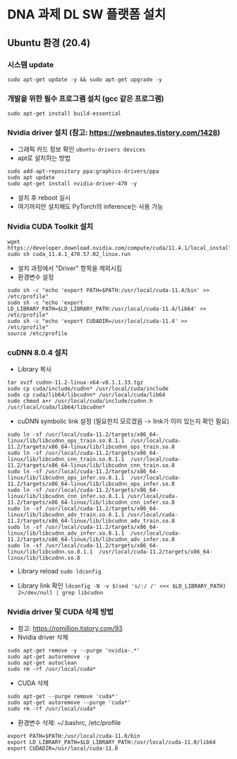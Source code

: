 # DNA 과제 DL SW 플랫폼 설치

## Ubuntu 환경 (20.4)
### 시스템 update
`sudo apt-get update -y && sudo apt-get upgrade -y`

### 개발을 위한 필수 프로그램 설치 (gcc 같은 프로그램)
`sudo apt-get install build-essential`

### Nvidia driver 설치 (참고: https://webnautes.tistory.com/1428)
* 그래픽 카드 정보 확인
`ubuntu-drivers devices`
* apt로 설치하는 방법
```
sudo add-apt-repository ppa:graphics-drivers/ppa
sudo apt update
sudo apt-get install nvidia-driver-470 -y
```
* 설치 후 reboot 실시
* 여기까지만 설치해도 PyTorch의 inference는 사용 가능

### Nvidia CUDA Toolkit 설치
```
wget https://developer.download.nvidia.com/compute/cuda/11.4.1/local_installers/cuda_11.4.1_470.57.02_linux.run
sudo sh cuda_11.4.1_470.57.02_linux.run
```
* 설치 과정에서 "Driver" 항목을 제외시킴
* 환경변수 설정
```
sudo sh -c "echo 'export PATH=$PATH:/usr/local/cuda-11.4/bin' >> /etc/profile"
sudo sh -c "echo 'export LD_LIBRARY_PATH=$LD_LIBRARY_PATH:/usr/local/cuda-11.4/lib64' >> /etc/profile"
sudo sh -c "echo 'export CUDADIR=/usr/local/cuda-11.4' >> /etc/profile"
source /etc/profile
```

### cuDNN 8.0.4 설치
* Library 복사
```
tar xvzf cudnn-11.2-linux-x64-v8.1.1.33.tgz
sudo cp cuda/include/cudnn* /usr/local/cuda/include
sudo cp cuda/lib64/libcudnn* /usr/local/cuda/lib64
sudo chmod a+r /usr/local/cuda/include/cudnn.h /usr/local/cuda/lib64/libcudnn*
```

* cuDNN symbolic link 설정 (필요한지 모르겠음 -> link가 이미 있는지 확인 필요)
```
sudo ln -sf /usr/local/cuda-11.2/targets/x86_64-linux/lib/libcudnn_ops_train.so.8.1.1  /usr/local/cuda-11.2/targets/x86_64-linux/lib/libcudnn_ops_train.so.8
sudo ln -sf /usr/local/cuda-11.2/targets/x86_64-linux/lib/libcudnn_cnn_train.so.8.1.1  /usr/local/cuda-11.2/targets/x86_64-linux/lib/libcudnn_cnn_train.so.8
sudo ln -sf /usr/local/cuda-11.2/targets/x86_64-linux/lib/libcudnn_ops_infer.so.8.1.1  /usr/local/cuda-11.2/targets/x86_64-linux/lib/libcudnn_ops_infer.so.8
sudo ln -sf /usr/local/cuda-11.2/targets/x86_64-linux/lib/libcudnn_cnn_infer.so.8.1.1 /usr/local/cuda-11.2/targets/x86_64-linux/lib/libcudnn_cnn_infer.so.8
sudo ln -sf /usr/local/cuda-11.2/targets/x86_64-linux/lib/libcudnn_adv_train.so.8.1.1 /usr/local/cuda-11.2/targets/x86_64-linux/lib/libcudnn_adv_train.so.8
sudo ln -sf /usr/local/cuda-11.2/targets/x86_64-linux/lib/libcudnn_adv_infer.so.8.1.1  /usr/local/cuda-11.2/targets/x86_64-linux/lib/libcudnn_adv_infer.so.8
sudo ln -sf /usr/local/cuda-11.2/targets/x86_64-linux/lib/libcudnn.so.8.1.1  /usr/local/cuda-11.2/targets/x86_64-linux/lib/libcudnn.so.8
```

* Library reload
`sudo ldconfig`

* Library link 확인
`ldconfig -N -v $(sed 's/:/ /' <<< $LD_LIBRARY_PATH) 2>/dev/null | grep libcudnn`

### Nvidia driver 및 CUDA 삭제 방법
* 참고: https://romillion.tistory.com/93
* Nvidia driver 삭제
```
sudo apt-get remove -y --purge 'nvidia-.*' 
sudo apt-get autoremove -y
sudo apt-get autoclean 
sudo rm -rf /usr/local/cuda*
```
* CUDA 삭제
```
sudo apt-get --purge remove 'cuda*'
sudo apt-get autoremove --purge 'cuda*'
sudo rm -rf /usr/local/cuda*
```
* 환경변수 삭제: ~/.bashrc, /etc/profile
```
export PATH=$PATH:/usr/local/cuda-11.0/bin
export LD_LIBRARY_PATH=$LD_LIBRARY_PATH:/usr/local/cuda-11.0/lib64
export CUDADIR=/usr/local/cuda-11.0
```
